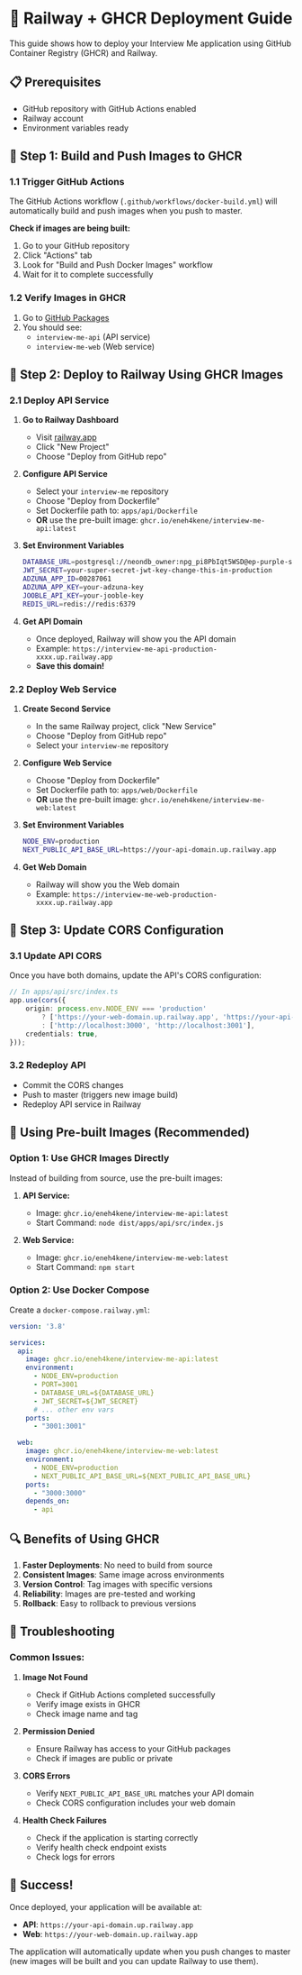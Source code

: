 
# 🚀 Railway + GHCR Deployment Guide

This guide shows how to deploy your Interview Me application using GitHub Container Registry (GHCR) and Railway.

## 📋 Prerequisites

- GitHub repository with GitHub Actions enabled
- Railway account
- Environment variables ready

## 🔧 Step 1: Build and Push Images to GHCR

### 1.1 Trigger GitHub Actions
The GitHub Actions workflow (`.github/workflows/docker-build.yml`) will automatically build and push images when you push to master.

**Check if images are being built:**
1. Go to your GitHub repository
2. Click "Actions" tab
3. Look for "Build and Push Docker Images" workflow
4. Wait for it to complete successfully

### 1.2 Verify Images in GHCR
1. Go to [GitHub Packages](https://github.com/eneh4kene/interview-me/pkgs/container)
2. You should see:
   - `interview-me-api` (API service)
   - `interview-me-web` (Web service)

## 🚂 Step 2: Deploy to Railway Using GHCR Images

### 2.1 Deploy API Service

1. **Go to Railway Dashboard**
   - Visit [railway.app](https://railway.app)
   - Click "New Project"
   - Choose "Deploy from GitHub repo"

2. **Configure API Service**
   - Select your `interview-me` repository
   - Choose "Deploy from Dockerfile"
   - Set Dockerfile path to: `apps/api/Dockerfile`
   - **OR** use the pre-built image: `ghcr.io/eneh4kene/interview-me-api:latest`

3. **Set Environment Variables**
   ```bash
   DATABASE_URL=postgresql://neondb_owner:npg_pi8PbIqt5WSD@ep-purple-silence-ad2u8w9w-pooler.c-2.us-east-1.aws.neon.tech/neondb?sslmode=require&channel_binding=require
   JWT_SECRET=your-super-secret-jwt-key-change-this-in-production
   ADZUNA_APP_ID=00287061
   ADZUNA_APP_KEY=your-adzuna-key
   JOOBLE_API_KEY=your-jooble-key
   REDIS_URL=redis://redis:6379
   ```

4. **Get API Domain**
   - Once deployed, Railway will show you the API domain
   - Example: `https://interview-me-api-production-xxxx.up.railway.app`
   - **Save this domain!**

### 2.2 Deploy Web Service

1. **Create Second Service**
   - In the same Railway project, click "New Service"
   - Choose "Deploy from GitHub repo"
   - Select your `interview-me` repository

2. **Configure Web Service**
   - Choose "Deploy from Dockerfile"
   - Set Dockerfile path to: `apps/web/Dockerfile`
   - **OR** use the pre-built image: `ghcr.io/eneh4kene/interview-me-web:latest`

3. **Set Environment Variables**
   ```bash
   NODE_ENV=production
   NEXT_PUBLIC_API_BASE_URL=https://your-api-domain.up.railway.app
   ```

4. **Get Web Domain**
   - Railway will show you the Web domain
   - Example: `https://interview-me-web-production-xxxx.up.railway.app`

## 🔄 Step 3: Update CORS Configuration

### 3.1 Update API CORS
Once you have both domains, update the API's CORS configuration:

```typescript
// In apps/api/src/index.ts
app.use(cors({
    origin: process.env.NODE_ENV === 'production'
        ? ['https://your-web-domain.up.railway.app', 'https://your-api-domain.up.railway.app']
        : ['http://localhost:3000', 'http://localhost:3001'],
    credentials: true,
}));
```

### 3.2 Redeploy API
- Commit the CORS changes
- Push to master (triggers new image build)
- Redeploy API service in Railway

## 🎯 **Using Pre-built Images (Recommended)**

### Option 1: Use GHCR Images Directly
Instead of building from source, use the pre-built images:

1. **API Service:**
   - Image: `ghcr.io/eneh4kene/interview-me-api:latest`
   - Start Command: `node dist/apps/api/src/index.js`

2. **Web Service:**
   - Image: `ghcr.io/eneh4kene/interview-me-web:latest`
   - Start Command: `npm start`

### Option 2: Use Docker Compose
Create a `docker-compose.railway.yml`:

```yaml
version: '3.8'

services:
  api:
    image: ghcr.io/eneh4kene/interview-me-api:latest
    environment:
      - NODE_ENV=production
      - PORT=3001
      - DATABASE_URL=${DATABASE_URL}
      - JWT_SECRET=${JWT_SECRET}
      # ... other env vars
    ports:
      - "3001:3001"

  web:
    image: ghcr.io/eneh4kene/interview-me-web:latest
    environment:
      - NODE_ENV=production
      - NEXT_PUBLIC_API_BASE_URL=${NEXT_PUBLIC_API_BASE_URL}
    ports:
      - "3000:3000"
    depends_on:
      - api
```

## 🔍 **Benefits of Using GHCR**

1. **Faster Deployments**: No need to build from source
2. **Consistent Images**: Same image across environments
3. **Version Control**: Tag images with specific versions
4. **Reliability**: Images are pre-tested and working
5. **Rollback**: Easy to rollback to previous versions

## 🚨 **Troubleshooting**

### Common Issues:

1. **Image Not Found**
   - Check if GitHub Actions completed successfully
   - Verify image exists in GHCR
   - Check image name and tag

2. **Permission Denied**
   - Ensure Railway has access to your GitHub packages
   - Check if images are public or private

3. **CORS Errors**
   - Verify `NEXT_PUBLIC_API_BASE_URL` matches your API domain
   - Check CORS configuration includes your web domain

4. **Health Check Failures**
   - Check if the application is starting correctly
   - Verify health check endpoint exists
   - Check logs for errors

## 🎉 **Success!**

Once deployed, your application will be available at:
- **API**: `https://your-api-domain.up.railway.app`
- **Web**: `https://your-web-domain.up.railway.app`

The application will automatically update when you push changes to master (new images will be built and you can update Railway to use them).
